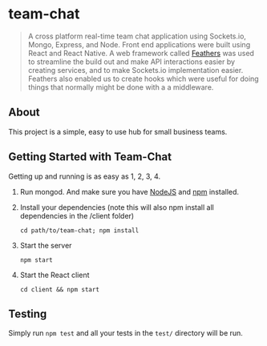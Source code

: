 # team-chat

> A cross platform real-time team chat application using Sockets.io, Mongo, Express, and Node. Front end applications were built using React and React Native. A web framework called [Feathers](http://feathersjs.com) was used to streamline the build out and make API interactions easier by creating services, and to make Sockets.io implementation easier. Feathers also enabled us to create hooks which were useful for doing things that normally might be done with a a middleware. 

## About

This project is a simple, easy to use hub for small business teams. 

## Getting Started with Team-Chat

Getting up and running is as easy as 1, 2, 3, 4.

1. Run mongod. And make sure you have [NodeJS](https://nodejs.org/) and [npm](https://www.npmjs.com/) installed. 
2. Install your dependencies (note this will also npm install all dependencies in the /client folder)

    ```
    cd path/to/team-chat; npm install
    ```

3. Start the server

    ```
    npm start
    ```
4. Start the React client

    ```
    cd client && npm start
    ```

## Testing

Simply run `npm test` and all your tests in the `test/` directory will be run.

